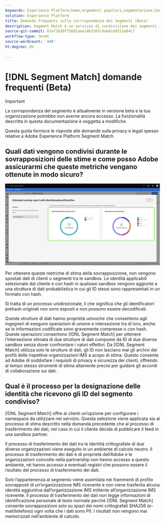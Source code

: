 ```yaml
---
keywords: Experience Platform;home;argomenti popolari;segmentazione;Segmentazione;Corrispondenza segmento;corrispondenza segmento
solution: Experience Platform
title: Domande frequenti sulla corrispondenza dei segmenti (Beta)
description: Segment Match è un servizio di condivisione dei segmenti in Adobe Experience Platform che consente a due o più utenti di Platform di scambiare dati sui segmenti in modo sicuro, gestito e rispettoso della privacy.
source-git-commit: 81ef2030ff26d2aee146316fcdab41d9311e84c7
workflow-type: tm+mt
source-wordcount: '446'
ht-degree: 0%

---
```


# [!DNL Segment Match] domande frequenti (Beta)

>[!IMPORTANT]
>
>La corrispondenza del segmento è attualmente in versione beta e la tua organizzazione potrebbe non averne ancora accesso. La funzionalità descritta in questa documentazione è soggetta a modifiche.

Questa guida fornisce le risposte alle domande sulla privacy e legali spesso relative a Adobe Experience Platform Segment Match.

## Quali dati vengono condivisi durante le sovrapposizioni delle stime e come posso Adobe assicurarmi che queste metriche vengano ottenute in modo sicuro?

![sovrapposizione report.png](./images/overlap-report.png)

Per ottenere queste metriche di stima della sovrapposizione, non vengono spostati dati di clienti o segmenti tra le sandbox. Le identità applicabili selezionate dal cliente e con hash in qualsiasi sandbox vengono aggiunte a una struttura di dati probabilistica in cui gli ID stessi sono rappresentati in un formato con hash.

Si tratta di un processo unidirezionale, il che significa che gli identificatori prehash originali non sono esposti e non possono essere decodificati.

Queste strutture di dati hanno proprietà univoche che consentono agli ingegneri di eseguire operazioni di unione e intersezione tra di loro, anche se le informazioni codificate sono gravemente compresse o con hash. Queste operazioni consentono [!DNL Segment Match] per ottenere l’intersezione stimata di due strutture di dati composte da ID di due diverse sandbox senza dover confrontare i valori effettivi. Da [!DNL Segment Match] utilizza solo le strutture di dati, gli ID non lasciano mai gli archivi dei profili delle rispettive organizzazioni IMS a scopo di stima. Questo consente ad Adobe di soddisfare i requisiti di privacy e sicurezza dei clienti, offrendo al tempo stesso strumenti di stima altamente precisi per guidare gli accordi di collaborazione sui dati.

## Qual è il processo per la designazione delle identità che ricevono gli ID del segmento condiviso?

[!DNL Segment Match] offre ai clienti un’opzione per configurare i namespace da utilizzare nel servizio. Questa selezione viene applicata sia al processo di stima descritto nella domanda precedente che al processo di trasferimento dei dati, nel caso in cui il cliente decida di pubblicare il feed in una sandbox partner.

Il processo di trasferimento dei dati tra le identità crittografate di due diverse organizzazioni viene eseguito in un ambiente di calcolo neutro. Il processo di trasferimento dei dati è di proprietà dell’Adobe e le organizzazioni coinvolte nella partnership non hanno accesso a questo ambiente, né hanno accesso a eventuali registri che possono essere il risultato del processo di trasferimento dei dati.

Solo l’appartenenza al segmento viene assimilata nei frammenti di profilo sovrapposti di un’organizzazione IMS ricevente e non viene trasferita alcuna identità aggiuntiva dall’organizzazione IMS mittente all’organizzazione IMS ricevente. Il processo di trasferimento dei dati non legge informazioni di identificazione personale di testo normale perché [!DNL Segment Match] consente sovrapposizioni solo su spazi dei nomi crittografati SHA256 (e-mail/telefono) ogni volta che i dati sono PII. I risultati non vengono mai memorizzati nell’ambiente di calcolo.
